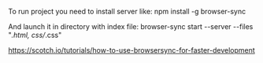 
To run project you need to install server like:
npm install -g browser-sync

And launch it in directory with index file:
browser-sync start --server --files "*.html, css/*.css"

https://scotch.io/tutorials/how-to-use-browsersync-for-faster-development
